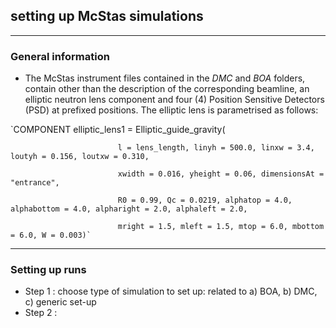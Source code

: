 ## setting up McStas simulations

---
### General information
- The McStas instrument files contained in the _DMC_ and _BOA_ folders, contain other than the description of the corresponding beamline, an elliptic neutron lens component and four (4) Position Sensitive Detectors (PSD) at prefixed positions.
The elliptic lens is parametrised as follows:

`COMPONENT elliptic_lens1 = Elliptic_guide_gravity(
                            
                            l = lens_length, linyh = 500.0, linxw = 3.4, loutyh = 0.156, loutxw = 0.310,
                            
                            xwidth = 0.016, yheight = 0.06, dimensionsAt = "entrance",
                            
                            R0 = 0.99, Qc = 0.0219, alphatop = 4.0, alphabottom = 4.0, alpharight = 2.0, alphaleft = 2.0,
                            
                            mright = 1.5, mleft = 1.5, mtop = 6.0, mbottom = 6.0, W = 0.003)`

---
### Setting up runs
+ Step 1 : choose type of simulation to set up: related to a) BOA, b) DMC, c) generic set-up
+ Step 2 : 
